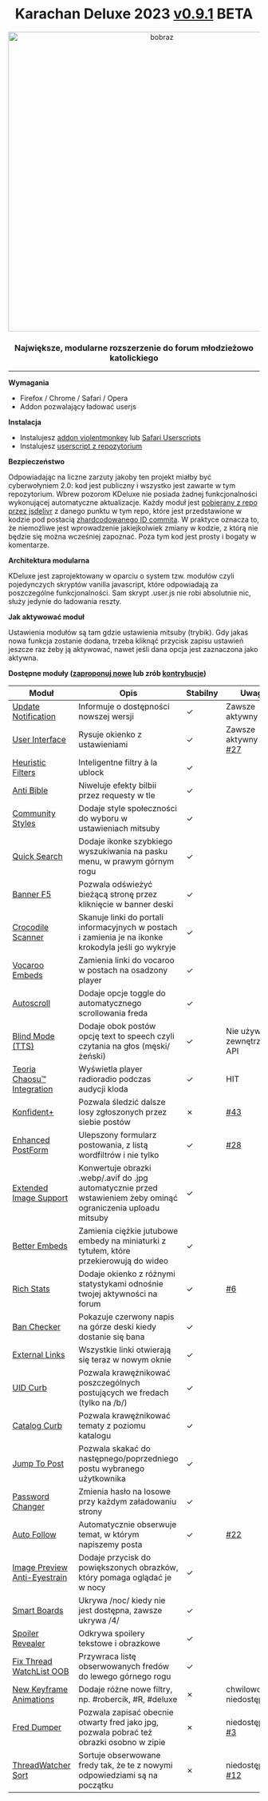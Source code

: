<h1 align="center">Karachan Deluxe 2023 <a href='https://github.com/KDeluxe2023/KDeluxe2023/blob/main/CHANGELOG.md'>v0.9.1</a> BETA</h1>
<p align="center"><img src="https://user-images.githubusercontent.com/119752397/210906694-ee8dccf4-f47c-472a-877b-243a740bab76.png" alt="bobraz" width="600"/></p>
<h3 align="center">Największe, modularne rozszerzenie do forum młodzieżowo katolickiego</h3>
<hr/>

**Wymagania**
* Firefox / Chrome / Safari / Opera 
* Addon pozwalający ładować userjs

**Instalacja**
* Instalujesz [addon violentmonkey](https://violentmonkey.github.io/get-it/) lub [Safari Userscripts](https://github.com/quoid/userscripts)
* Instalujesz [userscript z repozytorium](https://github.com/KDeluxe2023/KDeluxe2023/raw/main/karachan_deluxe2023.user.js)

**Bezpieczeństwo**

Odpowiadając na liczne zarzuty jakoby ten projekt miałby być cyberwołyniem 2.0: kod jest publiczny i wszystko jest zawarte w tym repozytorium. Wbrew pozorom KDeluxe nie posiada żadnej funkcjonalności wykonującej automatyczne aktualizacje. Każdy moduł jest [pobierany z repo przez jsdelivr](https://github.com/KDeluxe2023/KDeluxe2023/blob/main/karachan_deluxe2023.user.js#L34) z danego punktu w tym repo, które jest przedstawione w kodzie pod postacią [zhardcodowanego ID commita](https://github.com/KDeluxe2023/KDeluxe2023/blob/main/karachan_deluxe2023.user.js#L25). W praktyce oznacza to, że niemożliwe jest wprowadzenie jakiejkolwiek zmiany w kodzie, z którą nie będzie się można wcześniej zapoznać. Poza tym kod jest prosty i bogaty w komentarze.

**Architektura modularna**

KDeluxe jest zaprojektowany w oparciu o system tzw. modułów czyli pojedynczych skryptów vanilla javascript, które odpowiadają za poszczególne funkcjonalności. Sam skrypt .user.js nie robi absolutnie nic, służy jedynie do ładowania reszty.

**Jak aktywować moduł**

Ustawienia modułów są tam gdzie ustawienia mitsuby (trybik). Gdy jakaś nowa funkcja zostanie dodana, trzeba kliknąć przycisk zapisu ustawień jeszcze raz żeby ją aktywować, nawet jeśli dana opcja jest zaznaczona jako aktywna.

**Dostępne moduły ([zaproponuj nowe](https://github.com/KDeluxe2023/KDeluxe2023/issues) lub zrób [kontrybucje](https://github.com/KDeluxe2023/KDeluxe2023/search?q=TO-DO%3A))**

|Moduł|Opis|Stabilny|Uwagi
|---|---|---|---|
|[Update Notification](https://github.com/KDeluxe2023/KDeluxe2023/blob/main/modules/update_notification.js)|Informuje o dostępności nowszej wersji|&check;|Zawsze aktywny
|[User Interface](https://github.com/KDeluxe2023/KDeluxe2023/blob/main/user_interface.js)|Rysuje okienko z ustawieniami|&check;|Zawsze aktywny / [#27](https://github.com/KDeluxe2023/KDeluxe2023/issues/27)
|[Heuristic Filters](https://github.com/KDeluxe2023/KDeluxe2023/blob/main/modules/filters.js)|Inteligentne filtry à la ublock|&check;|
|[Anti Bible](https://github.com/KDeluxe2023/KDeluxe2023/blob/main/modules/anti_bible.js)|Niweluje efekty bilbii przez requesty w tle|&check;|
|[Community Styles](https://github.com/KDeluxe2023/KDeluxe2023/blob/main/modules/community_styles.js)|Dodaje style społeczności do wyboru w ustawieniach mitsuby|&check;|
|[Quick Search](https://github.com/KDeluxe2023/KDeluxe2023/blob/main/modules/quick_search.js)|Dodaje ikonke szybkiego wyszukiwania na pasku menu, w prawym górnym rogu|&check;|
|[Banner F5](https://github.com/KDeluxe2023/KDeluxe2023/blob/main/modules/clickable_boardname.js)|Pozwala odświeżyć bieżącą stronę przez kliknięcie w banner deski|&check;|
|[Crocodile Scanner](https://github.com/KDeluxe2023/KDeluxe2023/blob/main/modules/crocodile_scanner.js)|Skanuje linki do portali informacyjnych w postach i zamienia je na ikonke krokodyla jeśli go wykryje|&check;|
|[Vocaroo Embeds](https://github.com/KDeluxe2023/KDeluxe2023/blob/main/modules/vocaroo_embeds.js)|Zamienia linki do vocaroo w postach na osadzony player|&check;|
|[Autoscroll](https://github.com/KDeluxe2023/KDeluxe2023/blob/main/modules/auto_scroll.js)|Dodaje opcje toggle do automatycznego scrollowania freda|&check;|
|[Blind Mode (TTS)](https://github.com/KDeluxe2023/KDeluxe2023/blob/main/modules/blind_mode_tts.js)|Dodaje obok postów opcję text to speech czyli czytania na głos (męski/żeński)|&check;|Nie używa zewnętrznych API
|[Teoria Chaosu™ Integration](https://github.com/KDeluxe2023/KDeluxe2023/blob/main/modules/radio_radio.js)|Wyświetla player radioradio podczas audycji kloda|&check;|HIT
|[Konfident+](https://github.com/KDeluxe2023/KDeluxe2023/blob/main/modules/konfident_plus.js)|Pozwala śledzić dalsze losy zgłoszonych przez siebie postów|&cross;|[#43](https://github.com/KDeluxe2023/KDeluxe2023/issues/43)
|[Enhanced PostForm](https://github.com/KDeluxe2023/KDeluxe2023/blob/main/modules/enhanced_postform.js)|Ulepszony formularz postowania, z listą wordfiltrów i nie tylko|&check;|[#28](https://github.com/KDeluxe2023/KDeluxe2023/issues/28)
|[Extended Image Support](https://github.com/KDeluxe2023/KDeluxe2023/blob/main/modules/extended_img_support.js)|Konwertuje obrazki .webp/.avif do .jpg automatycznie przed wstawieniem żeby ominąć ograniczenia uploadu mitsuby|&check;|
|[Better Embeds](https://github.com/KDeluxe2023/KDeluxe2023/blob/main/modules/better_embeds.js)|Zamienia ciężkie jutubowe embedy na miniaturki z tytułem, które przekierowują do wideo|&check;|
|[Rich Stats](https://github.com/KDeluxe2023/KDeluxe2023/blob/main/modules/rich_stats.js)|Dodaje okienko z różnymi statystykami odnośnie twojej aktywności na forum|&check;|[#6](https://github.com/KDeluxe2023/KDeluxe2023/issues/6)
|[Ban Checker](https://github.com/KDeluxe2023/KDeluxe2023/blob/main/modules/ban_checker.js)|Pokazuje czerwony napis na górze deski kiedy dostanie się bana|&check;|
|[External Links](https://github.com/KDeluxe2023/KDeluxe2023/blob/main/modules/external_links.js)|Wszystkie linki otwierają się teraz w nowym oknie|&check;|
|[UID Curb](https://github.com/KDeluxe2023/KDeluxe2023/blob/main/modules/uid_curb.js)|Pozwala krawężnikować poszczególnych postujących we fredach (tylko na /b/)|&check;|
|[Catalog Curb](https://github.com/KDeluxe2023/KDeluxe2023/blob/main/modules/catalog_curb.js)|Pozwala krawężnikować tematy z poziomu katalogu|&check;|
|[Jump To Post](https://github.com/KDeluxe2023/KDeluxe2023/blob/main/modules/prev_next.js)|Pozwala skakać do następnego/poprzedniego postu wybranego użytkownika|&check;|
|[Password Changer](https://github.com/KDeluxe2023/KDeluxe2023/blob/main/modules/password_changer.js)|Zmienia hasło na losowe przy każdym załadowaniu strony|&check;|
|[Auto Follow](https://github.com/KDeluxe2023/KDeluxe2023/blob/main/modules/auto_follow.js)|Automatycznie obserwuje temat, w którym napiszemy posta|&check;|[#22](https://github.com/KDeluxe2023/KDeluxe2023/issues/22)
|[Image Preview Anti-Eyestrain](https://github.com/KDeluxe2023/KDeluxe2023/blob/main/modules/anti_eyestrain.js)|Dodaje przycisk do powiększonych obrazków, który pomaga oglądać je w nocy|&check;|
|[Smart Boards](https://github.com/KDeluxe2023/KDeluxe2023/blob/main/modules/smart_boards.js)|Ukrywa /noc/ kiedy nie jest dostępna, zawsze ukrywa /4/|&check;|
|[Spoiler Revealer](https://github.com/KDeluxe2023/KDeluxe2023/blob/main/modules/spoiler_revealer.js)|Odkrywa spoilery tekstowe i obrazkowe|&check;|
|[Fix Thread WatchList OOB](https://github.com/KDeluxe2023/KDeluxe2023/blob/main/user_interface.js#L109)|Przywraca listę obserwowanych fredów do lewego górnego rogu|&check;|
|[New Keyframe Animations](https://github.com/KDeluxe2023/KDeluxe2023/blob/main/modules/new_keyframe_anims.js)|Dodaje różne nowe filtry, np. #robercik, #R, #deluxe|&cross;|chwilowo niedostępny
|[Fred Dumper](https://github.com/KDeluxe2023/KDeluxe2023/blob/main/modules/fred_dumper.js)|Pozwala zapisać obecnie otwarty fred jako jpg, pozwala pobrać też obrazki osobno w zipie|&cross;|niedostępny / [#3](https://github.com/KDeluxe2023/KDeluxe2023/issues/3)
|[ThreadWatcher Sort](https://github.com/KDeluxe2023/KDeluxe2023/blob/main/modules/threadwatcher_sort.js)|Sortuje obserwowane fredy tak, że te z nowymi odpowiedziami są na początku|&cross;|niedostępny / [#12](https://github.com/KDeluxe2023/KDeluxe2023/issues/12)
